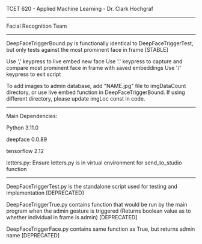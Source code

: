 TCET 620 - Applied Machine Learning - Dr. Clark Hochgraf
***
Facial Recognition Team
***
DeepFaceTriggerBound.py is functionally identical to DeepFaceTriggerTest, but only tests against the most prominent face in frame [STABLE]

Use ',' keypress to live embed new face
Use '.' keypress to capture and compare most prominent face in frame with saved embeddings
Use '/' keypress to exit script

To add images to admin database, add "NAME.jpg" file to imgDataCount directory, or use live embed function in DeepFaceTriggerBound.
If using different directory, please update imgLoc const in code.
***
Main Dependencies:

Python 3.11.0

deepface 0.0.89

tensorflow 2.12

letters.py: Ensure letters.py is in virtual environment for send_to_studio function
***
DeepFaceTriggerTest.py is the standalone script used for testing and implementation [DEPRECATED]

DeepFaceTriggerTrue.py contains function that would be run by the main program when the admin gesture is triggered (Returns boolean value as to whether individual in frame is admin) [DEPRECATED]

DeepFaceTriggerFace.py contains same function as True, but returns admin name [DEPRECATED]
